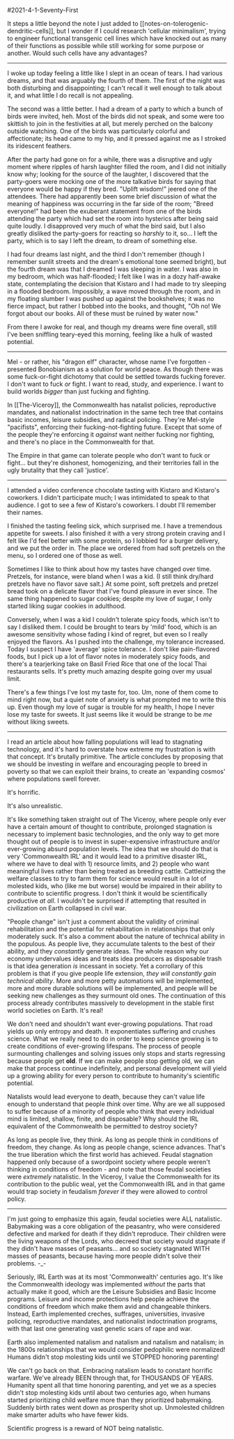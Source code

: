#2021-4-1-Seventy-First

It steps a little beyond the note I just added to [[notes-on-tolerogenic-dendritic-cells]], but I wonder if I could research 'cellular minimalism', trying to engineer functional transgenic cell lines which have knocked out as many of their functions as possible while still working for some purpose or another.  Would such cells have any advantages?

---
I woke up today feeling a little like I slept in an ocean of tears.  I had various dreams, and that was arguably the fourth of them.  The first of the night was both disturbing and disappointing; I can't recall it well enough to talk about it, and what little I do recall is not appealing.

The second was a little better.  I had a dream of a party to which a bunch of birds were invited, heh.  Most of the birds did not speak, and some were too skittish to join in the festivities at all, but merely perched on the balcony outside watching.  One of the birds was particularly colorful and affectionate; its head came to my hip, and it pressed against me as I stroked its iridescent feathers.

After the party had gone on for a while, there was a disruptive and ugly moment where ripples of harsh laughter filled the room, and I did not initially know why; looking for the source of the laughter, I discovered that the party-goers were mocking one of the more talkative birds for saying that everyone would be happy if they bred.  "Uplift wisdom!" jeered one of the attendees.  There had apparently been some brief discussion of what the meaning of happiness was occurring in the far side of the room; "Breed everyone!" had been the exuberant statement from one of the birds attending the party which had set the room into hysterics after being said quite loudly.  I disapproved very much of what the bird said, but I also greatly disliked the party-goers for reacting so *harshly* to it, so...  I left the party, which is to say I left the dream, to dream of something else.

I had four dreams last night, and the third I don't remember (though I remember sunlit streets and the dream's emotional tone seemed bright), but the fourth dream was that I dreamed I was sleeping in water.  I was also in my bedroom, which was half-flooded; I felt like I was in a dozy half-awake state, contemplating the decision that Kistaro and I had made to try sleeping in a flooded bedroom.  Impossibly, a wave moved through the room, and in my floating slumber I was pushed up against the bookshelves; it was no fierce impact, but rather I bobbed into the books, and thought, "Oh no!  We forgot about our books.  All of these must be ruined by water now."

From there I awoke for real, and though my dreams were fine overall, still I've been sniffling teary-eyed this morning, feeling like a hulk of wasted potential.

---
Mel - or rather, his "dragon elf" character, whose name I've forgotten - presented Bonobianism as a solution for world peace.  As though there was some fuck-or-fight dichotomy that could be settled towards fucking forever.  I don't want to fuck *or* fight.  I want to read, study, and experience.  I want to build worlds *bigger* than just fucking and fighting.

In [[The-Viceroy]], the Commonwealth has natalist policies, reproductive mandates, and nationalist indoctrination in the same tech tree that contains basic incomes, leisure subsidies, and radical policing.  They're Mel-style "pacifists", enforcing their fucking-not-fighting future.  Except that some of the people they're enforcing it *against* want neither fucking nor fighting, and there's no place in the Commonwealth for that.

The Empire in that game can tolerate people who don't want to fuck or fight... but they're dishonest, homogenizing, and their territories fall in the ugly brutality that they call 'justice'.

---
I attended a video conference chocolate tasting with Kistaro and Kistaro's coworkers.  I didn't participate much; I was intimidated to speak to that audience.  I got to see a few of Kistaro's coworkers.  I doubt I'll remember their names.

I finished the tasting feeling sick, which surprised me.  I have a tremendous appetite for sweets.  I also finished it with a very strong protein craving and I felt like I'd feel better with some protein, so I lobbied for a burger delivery, and we put the order in.  The place we ordered from had soft pretzels on the menu, so I ordered one of those as well.

Sometimes I like to think about how my tastes have changed over time.  Pretzels, for instance, were bland when I was a kid.  (I still think dry/hard pretzels have no flavor save salt.)  At some point, soft pretzels and pretzel bread took on a delicate flavor that I've found pleasure in ever since.  The same thing happened to sugar cookies; despite my love of sugar, I only started liking sugar cookies in adulthood.

Conversely, when I was a kid I couldn't tolerate spicy foods, which isn't to say I disliked them.  I could be brought to tears by 'mild' food, which is an awesome sensitivity whose fading I kind of regret, but even so I really enjoyed the flavors.  As I pushed into the challenge, my tolerance increased.  Today I suspect I have 'average' spice tolerance.  I don't like pain-flavored foods, but I pick up a lot of flavor notes in moderately spicy foods, and there's a tearjerking take on Basil Fried Rice that one of the local Thai restaurants sells.  It's pretty much amazing despite going over my usual limit.

There's a few things I've lost my taste for, too.  Um, none of them come to mind right now, but a quiet note of anxiety is what prompted me to write this up.  Even though my love of sugar is trouble for my health, I hope I never lose my taste for sweets.  It just seems like it would be strange to be *me* without liking sweets.

---
I read an article about how falling populations will lead to stagnating technology, and it's hard to overstate how extreme my frustration is with that concept.  It's brutally primitive.  The article concludes by proposing that we should be investing in welfare and encouraging people to breed in poverty so that we can exploit their brains, to create an 'expanding cosmos' where populations swell forever.

It's horrific.

It's also unrealistic.

It's like something taken straight out of The Viceroy, where people only ever have a certain amount of thought to contribute, prolonged stagnation is necessary to implement basic technologies, and the only way to get more thought out of people is to invest in super-expensive infrastructure and/or ever-growing absurd population levels.  The idea that we should do that is very 'Commonwealth IRL' and it would lead to a primitive disaster IRL, where we have to deal with 1) resource limits, and 2) people who want meaningful lives rather than being treated as breeding cattle.  Cattleizing the welfare classes to try to farm them for science would result in a lot of molested kids, who (like me but worse) would be impaired in their ability to contribute to scientific progress.  I don't think it would be scientifically productive *at all*.  I wouldn't be surprised if attempting that resulted in civilization on Earth collapsed in civil war.

"People change" isn't just a comment about the validity of criminal rehabilitation and the potential for rehabilitation in relationships that only moderately suck.  It's also a comment about the nature of technical ability in the populous.  As people live, they accumulate talents to the best of their ability, and they *constantly* generate ideas.  The whole reason why our economy undervalues ideas and treats idea producers as disposable trash is that idea generation *is* incessant in society.  Yet a corrollary of this problem is that if you give people life extension, *they will constantly gain technical ability*.  More and more petty automations will be implemented, more and more durable solutions will be implemented, and people will be seeking new challenges as they surmount old ones.  The continuation of this process already contributes massively to development in the stable first world societies on Earth.  It's real!

We don't need and shouldn't want ever-growing populations.  That road yields up only entropy and death.  It exponentiates suffering and crushes science.  What we really need to do in order to keep science growing is to create conditions of ever-growing lifespans.  The process of people surmounting challenges and solving issues only stops and starts regressing because people get **old**.  If we can make people stop getting old, we can make that process continue indefinitely, and personal development will yield up a growing ability for every person to contribute to humanity's scientific potential.

Natalists would lead everyone to death, because they can't value life enough to understand that people *think* over time.  Why are we all supposed to suffer because of a minority of people who think that every individual mind is limited, shallow, finite, and disposable?  Why should the IRL equivalent of the Commonwealth be permitted to destroy society?

As long as people live, they think.  As long as people think in conditions of freedom, they change.  As long as people change, science advances.  That's the true liberation which the first world has achieved.  Feudal stagnation happened only because of a swordpoint society where people weren't thinking in conditions of freedom - and note that those feudal societies were *extremely* natalistic.  In the Viceroy, I value the Commonwealth for its contribution to the public weal, yet the Commonwealth IRL and in that game would trap society in feudalism *forever* if they were allowed to control policy.

---
I'm just going to emphasize this again, feudal societies were ALL natalistic.  Babymaking was a core obligation of the peasantry, who were considered defective and marked for death if they didn't reproduce.  Their children were the living weapons of the Lords, who decreed that society would stagnate if they didn't have masses of peasants... and so society stagnated WITH masses of peasants, because having more people didn't solve their problems.  -_-

Seriously, IRL Earth was at its most 'Commonwealth' centuries ago.  It's like the Commonwealth ideology was implemented *without* the parts that actually make it good, which are the Leisure Subsidies and Basic Income programs.  Leisure and income protections help people achieve the conditions of freedom which make them avid and changeable thinkers.  Instead, Earth implemented creches, suffrages, universities, invasive policing, reproductive mandates, and nationalist indoctrination programs, with that last one generating vast genetic scars of rape and war.

Earth also implemented natalism and natalism and natalism and natalism; in the 1800s relationships that we would consider pedophilic were normalized!  Humans didn't stop molesting kids until we STOPPED honoring parenting!

We can't go back on that.  Embracing natalism leads to constant horrific warfare.  We've already BEEN through that, for THOUSANDS OF YEARS.  Humanity spent all that time honoring parenting, and yet we as a species didn't stop molesting kids until about two centuries ago, when humans started prioritizing child welfare more than they prioritized babymaking.  Suddenly birth rates went down as prosperity shot up.  Unmolested children make smarter adults who have fewer kids. 

Scientific progress is a reward of NOT being natalistic.